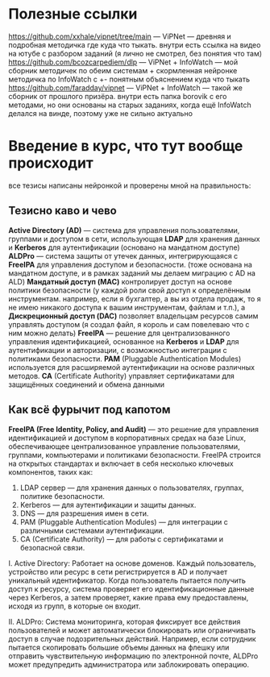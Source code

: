 # **Полезные ссылки**
https://github.com/xxhale/vipnet/tree/main — ViPNet — древняя и подробная методичка где куда что тыкать. внутри есть ссылка на видео на ютубе с разбором заданий (я лично не смотрел, без понятия что там)
https://github.com/bcozcarpediem/dlp — ViPNet + InfoWatch — мой сборник методичек по обеим системам + скормленная нейронке методичка по InfoWatch с +- понятным объяснением куда что тыкать
https://github.com/faradday/vipnet — ViPNet + InfoWatch — такой же сборник от прошлого призёра. внутри есть папка borovik с его методами, но они основаны на старых заданиях, когда ещё InfoWatch делался на винде, поэтому уже не сильно актуально

# **Введение в курс, что тут вообще происходит**
все тезисы написаны нейронкой и проверены мной на правильность:
## Тезисно каво и чево
**Active Directory (AD)** — система для управления пользователями, группами и доступом в сети, использующая **LDAP** для хранения данных и **Kerberos** для аутентификации (основано на мандатном доступе) 
**ALDPro** — система защиты от утечек данных, интегрирующаяся с **FreeIPA** для управления доступом и безопасности. (тоже основана на мандатном доступе, и в рамках заданий мы делаем миграцию с AD на ALD)
**Мандатный доступ (MAC)** контролирует доступ на основе политики безопасности (у каждой роли свой доступ к определённым инструментам. например, если я бухгалтер, а вы из отдела продаж, то я не имею никакого доступа к вашим инструментам, файлам и т.п.), а **Дискреционный доступ (DAC)** позволяет владельцам ресурсов самим управлять доступом (я создал файл, я король и сам повелеваю что с ним можно делать)
**FreeIPA** — решение для централизованного управления идентификацией, основанное на **Kerberos** и **LDAP** для аутентификации и авторизации, с возможностью интеграции с политиками безопасности. 
**PAM** (Pluggable Authentication Modules) используется для расширяемой аутентификации на основе различных методов. 
**CA** (Certificate Authority) управляет сертификатами для защищённых соединений и обмена данными
## Как всё фурычит под капотом
**FreeIPA (Free Identity, Policy, and Audit)** — это решение для управления идентификацией и доступом в корпоративных средах на базе Linux, обеспечивающее централизованное управление пользователями, группами, компьютерами и политиками безопасности. FreeIPA строится на открытых стандартах и включает в себя несколько ключевых компонентов, таких как:
1. LDAP сервер — для хранения данных о пользователях, группах, политике безопасности.
2. Kerberos — для аутентификации и защиты данных.
3. DNS — для разрешения имен в сети.
4. PAM (Pluggable Authentication Modules) — для интеграции с различными системами аутентификации.
5. CA (Certificate Authority) — для работы с сертификатами и безопасной связи.

I. Active Directory: Работает на основе доменов. Каждый пользователь, устройство или ресурс в сети регистрируется в AD и получает уникальный идентификатор. Когда пользователь пытается получить доступ к ресурсу, система проверяет его идентификационные данные через Kerberos, а затем проверяет, какие права ему предоставлены, исходя из групп, в которые он входит.

II. ALDPro: Система мониторинга, которая фиксирует все действия пользователей и может автоматически блокировать или ограничивать доступ в случае подозрительных действий. Например, если сотрудник пытается скопировать большие объемы данных на флешку или отправить чувствительную информацию по электронной почте, ALDPro может предупредить администратора или заблокировать операцию.
